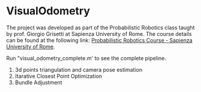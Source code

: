 # VisualOdometry

The project was developed as part of the Probabilistic Robotics class taught by prof. Giorgio Grisetti at Sapienza University of Rome.
The course details can be found at the following link: [Probabilistic Robotics Course - Sapienza University of Rome](https://sites.google.com/diag.uniroma1.it/probabilistic-robotics-2020-21/home).

Run "visual_odometry_complete.m' to see the complete pipeline.

1. 3d points triangulation and camera pose estimation
2. Itarative Closest Point Optimization
3. Bundle Adjustment




